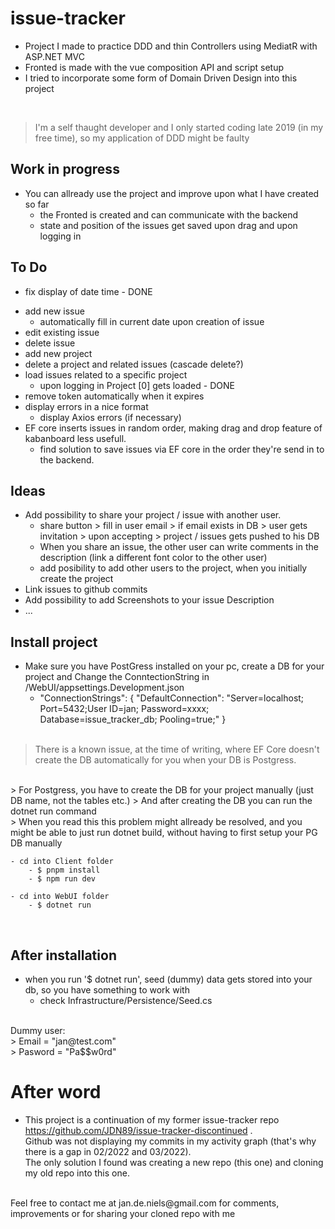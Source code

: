 # issue-tracker
- Project I made to practice DDD and thin Controllers using MediatR with ASP.NET MVC
- Fronted is made with the vue composition API and script setup
- I tried to incorporate some form of Domain Driven Design into this project

<br/>

> I'm a self thaught developer and I only started coding late 2019 (in my free time), so my application of DDD might be faulty 

## Work in progress
- You can allready use the project and improve upon what I have created so far
   - the Fronted is created and can communicate with the backend
   - state and position of the issues get saved upon drag and upon logging in
##  To Do
- fix display of date time - DONE
    > 
- add new issue
    - automatically fill in current date upon creation of issue
- edit existing issue
- delete issue
- add new project
- delete a project and related issues (cascade delete?)
- load issues related to a specific project
    - upon logging in Project [0] gets loaded - DONE
- remove token automatically when it expires
- display errors in a nice format
    - display Axios errors (if necessary)
 - EF core inserts issues in random order, making drag and drop feature of kabanboard less usefull. 
   - find solution to save issues via EF core in the order they're send in to the backend.

## Ideas
 - Add possibility to share your project / issue with another user.
    - share button > fill in user email > if email exists in DB > user gets invitation > upon accepting > project / issues gets pushed to his DB
    - When you share an issue, the other user  can write comments in the description (link a different font color to the other user)
    - add posibility to add  other users to the project, when you initially create the project
 - Link issues to github commits
 - Add possibility to add Screenshots to your issue Description
 - ...


## Install project
- Make sure you have PostGress installed on your pc, create a DB for your project and Change the ConntectionString in /WebUI/appsettings.Development.json
    - "ConnectionStrings": {
    "DefaultConnection": "Server=localhost; Port=5432;User ID=jan; Password=xxxx; Database=issue_tracker_db; Pooling=true;"
  }
  <br/>
 > There is a known issue, at the time of writing, where EF Core doesn't create the DB automatically for you when your DB is Postgress. 
 <br/>
  > For Postgress, you have to create the DB for your project manually (just DB name, not the tables etc.)
  > And after creating the DB you can run the dotnet run command
  <br/>
    > When you read this this problem might allready be resolved, and you might be able to just run dotnet build, without having to first setup your PG DB manually

```
- cd into Client folder 
    - $ pnpm install 
    - $ npm run dev
```

```
- cd into WebUI folder
    - $ dotnet run

```
<br />

## After installation
- when you run '$ dotnet run', seed (dummy) data gets stored into your db, so you have something to work with
    - check Infrastructure/Persistence/Seed.cs
<br/>
Dummy user:
<br/>
>  Email = "jan@test.com"
<br/>
> Pasword = "Pa$$w0rd"

# After word
- This project is a continuation of my former issue-tracker repo https://github.com/JDN89/issue-tracker-discontinued .
<br/> Github was not displaying my commits in my activity graph (that's why there is a gap in 02/2022 and 03/2022). 
<br/> The only solution I found was creating a new repo (this one) and cloning my old repo into this one.


<br/> 
Feel free to contact me at jan.de.niels@gmail.com for comments, improvements or for sharing your cloned repo with me 
    
